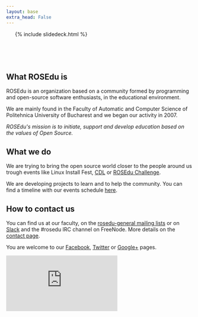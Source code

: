 ```yaml
---
layout: base
extra_head: False
---
```


<div id="accordion">
	<ol>{% include slidedeck.html %}</ol>
</div>
<br/>
<br/>
<br/>

<div class="col-1">
  <h2>What ROSEdu is</h2>

  <div class="content">
<p>	ROSEdu is an organization based on a community formed by programming and open-source software enthusiasts, in the educational environment.&nbsp;</p>
<p>	We are mainly found in the Faculty of Automatic and Computer Science of Politehnica University of Bucharest and we began our activity in 2007.</p>
<p>	<em>ROSEdu&#39;s mission is to initiate, support and develop education based on the values of Open Source.</em></p>
  </div>
</div>

<div class="col-2">
  <h2>What we do</h2>

  <div class="content">
<p>	We are trying to bring the open source world closer to the people around us trough events like Linux Install Fest, <a href="http://cdl.rosedu.org">CDL</a> or <a href="http://challenge.rosedu.org">ROSEdu Challenge</a>.</p>
<p>	We are developing projects to learn and to help the community. You can find a timeline with our events schedule
<a href="http://hub.rosedu.org/events">here</a>.</p>
  </div>
</div>

<div class="col-3">
  <h2>How to contact us</h2>

  <div class="content">
	<p>You can find us at our faculty, on the <a href="http://lists.rosedu.org/listinfo/rosedu-general">rosedu-general mailing lists</a>
  or on <a href="https://rosedu.herokuapp.com/">Slack</a> and the #rosedu IRC channel on FreeNode. More details on the
  <a href="{{site.basepath}}contact">contact page</a>.</p>
	<p>You are welcome to our <a href="http://facebook.com/rosedu.org">Facebook</a>, <a href="http://twitter.com/rosedu_org">Twitter</a> or <a href="http://google.com/+roseduorg">Google+</a> pages.</p>

  <p><iframe allowtransparency="true" frameborder="0" scrolling="no" src="http://www.facebook.com/plugins/like.php?href=http%3A%2F%2Fwww.facebook.com%2F%23%21%2Fpages%2FROSEdu%2F111655162229859&amp;layout=standard&amp;show_faces=true&amp;width=450&amp;action=like&amp;colorscheme=light&amp;height=80">
  <!--This space is needed here-->
  </iframe></p>

  </div>
</div>
